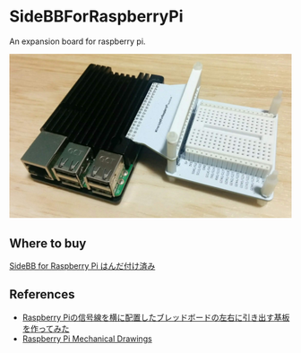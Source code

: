 # SideBBForRaspberryPi

An expansion board for raspberry pi.

![SideBBForRaspberryPi](./docs/SideBBForRaspberryPi.jpg)

## Where to buy

[SideBB for Raspberry Pi はんだ付け済み](https://www.switch-science.com/products/6847)

## References

- [Raspberry Piの信号線を横に配置したブレッドボードの左右に引き出す基板を作ってみた](https://asukiaaa.blogspot.com/2020/10/sidebb-for-raspberry-pi.html)
- [Raspberry Pi Mechanical Drawings](https://www.raspberrypi.org/documentation/hardware/raspberrypi/mechanical/README.md)
